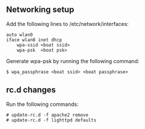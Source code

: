 ## Networking setup 

Add the following lines to /etc/network/interfaces:

```
auto wlan0
iface wlan0 inet dhcp
    wpa-ssid <boat ssid>
    wpa-psk  <boat psk>
```

Generate wpa-psk by running the following command:

```
$ wpa_passphrase <boat ssid> <boat passphrase>
```

## rc.d changes

Run the following commands:

```
# update-rc.d -f apache2 remove
# update-rc.d -f lighttpd defaults
```
